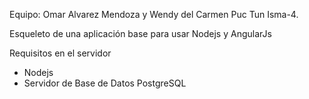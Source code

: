 ﻿

Equipo: Omar Alvarez Mendoza y Wendy del Carmen Puc Tun Isma-4. 

Esqueleto de una aplicación base para usar Nodejs y AngularJs

Requisitos en el servidor

- Nodejs
- Servidor de Base de Datos PostgreSQL